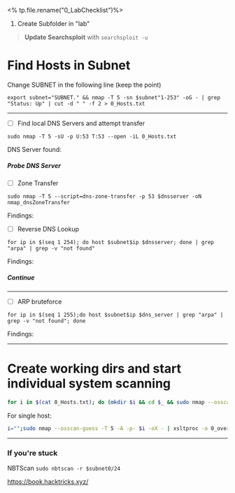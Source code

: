 <% tp.file.rename("0_LabChecklist")%>


1. Create Subfolder in "lab"

> **Update Searchsploit** with `searchsploit -u`

# Find Hosts in Subnet

Change SUBNET in the following line (keep the point)

```
export subnet="SUBNET." && nmap -T 5 -sn $subnet"1-253" -oG - | grep "Status: Up" | cut -d " " -f 2 > 0_Hosts.txt
```
---
- [ ] Find local DNS Servers and attempt transfer
```
sudo nmap -T 5 -sU -p U:53 T:53 --open -iL 0_Hosts.txt
```
   DNS Server found:

##### Probe DNS Server
- [ ] Zone Transfer
```
sudo nmap -T 5 --script=dns-zone-transfer -p 53 $dnsserver -oN nmap_dnsZoneTransfer
```
   Findings:
   
- [ ] Reverse DNS Lookup
```
for ip in $(seq 1 254); do host $subnet$ip $dnsserver; done | grep "arpa" | grep -v "not found"
```
   Findings:
   
##### Continue
---
- [ ] ARP bruteforce
```
for ip in $(seq 1 255);do host $subnet$ip $dns_server | grep "arpa" | grep -v "not found"; done
```
   Findings:
   
---
# Create working dirs and start individual system scanning

```bash
for i in $(cat 0_Hosts.txt); do (mkdir $i && cd $_ && sudo nmap --osscan-guess -T 5 -A -p- $i -oX - | xsltproc -o 0_overview.html - && firefox 0_overview.html && sudo nmap -T 5 -sUV --top-ports 100 $i -oN 0_udp_top100.txt)& done
```

For single host:
```bash
i="";sudo nmap --osscan-guess -T 5 -A -p- $i -oX - | xsltproc -o 0_overview.html - && firefox 0_overview.html && sudo nmap -T 5 -sUV --top-ports 100 $i -oN 0_udp_top100.txt
```

---
### If you're stuck

NBTScan
`sudo nbtscan -r $subnet0/24`

https://book.hacktricks.xyz/
